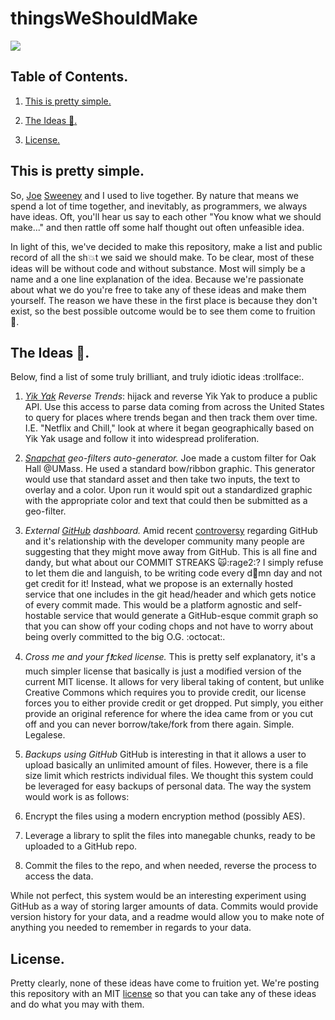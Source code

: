 # thingsWeShouldMake

![](https://i.imgur.com/lz7hOlC.gif?noredirect)

## Table of Contents.

1. [This is pretty simple.](https://github.com/cooperpellaton/thingsWeShouldMake#this-is-pretty-simple)

2. [The Ideas :thought_balloon:.](https://github.com/cooperpellaton/thingsWeShouldMake#the-ideas-thought_balloon)

3. [License.](https://github.com/cooperpellaton/thingsWeShouldMake#license)

## This is pretty simple.

So, [Joe](https://twitter.com/jswny) [Sweeney](https://github.com/jswny) and I used to live together. By nature that means we spend a lot of time together, and inevitably, as programmers, we always have ideas. Oft, you'll hear us say to each other "You know what we should make..." and then rattle off some half thought out often unfeasible idea.

In light of this, we've decided to make this repository, make a list and public record of all the sh:collision:t we said we should make. To be clear, most of these ideas will be without code and without substance. Most will simply be a name and a one line explanation of the idea. Because we're passionate about what we do you're free to take any of these ideas and make them yourself. The reason we have these in the first place is because they don't exist, so the best possible outcome would be to see them come to fruition :muscle:.

## The Ideas :thought_balloon:.

Below, find a list of some truly brilliant, and truly idiotic ideas :trollface:.

1. *[Yik Yak](https://yikyak.com/home) Reverse Trends*: hijack and reverse Yik Yak to produce a public API. Use this access to parse data coming from across the United States to query for places where trends began and then track them over time. I.E. "Netflix and Chill," look at where it began geographically based on Yik Yak usage and follow it into widespread proliferation.

2. *[Snapchat](https://www.snapchat.com/) geo-filters auto-generator.* Joe made a custom filter for Oak Hall @UMass. He used a standard bow/ribbon graphic. This generator would use that standard asset and then take two inputs, the text to overlay and a color. Upon run it would spit out a standardized graphic with the appropriate color and text that could then be submitted as a geo-filter.

3. *External [GitHub](https://www.github.com) dashboard.* Amid recent [controversy](https://news.ycombinator.com/item?id=11049067) regarding GitHub and it's relationship with the developer community many people are suggesting that they might move away from GitHub. This is all fine and dandy, but what about our COMMIT STREAKS :scream_cat::rage2:? I simply refuse to let them die and languish, to be writing code every d:shit:mn day and not get credit for it! Instead, what we propose is an externally hosted service that one includes in the git head/header and which gets notice of every commit made. This would be a platform agnostic and self-hostable service that would generate a GitHub-esque commit graph so that you can show off your coding chops and not have to worry about being overly committed to the big O.G. :octocat:.

4. *Cross me and your f:exclamation:cked license.* This is pretty self explanatory, it's a much simpler license that basically is just a modified version of the current MIT license. It allows for very liberal taking of content, but unlike Creative Commons which requires you to provide credit, our license forces you to either provide credit or get dropped. Put simply, you either provide an original reference for where the idea came from or you cut off and you can never borrow/take/fork from there again. Simple. Legalese.

5. *Backups using GitHub* GitHub is interesting in that it allows a user to upload basically an unlimited amount of files. However, there is a file size limit which restricts individual files. We thought this system could be leveraged for easy backups of personal data. The way the system would work is as follows:
  1. Encrypt the files using a modern encryption method (possibly AES).
  2. Leverage a library to split the files into manegable chunks, ready to be uploaded to a GitHub repo.
  3. Commit the files to the repo, and when needed, reverse the process to access the data.

While not perfect, this system would be an interesting experiment using GitHub as a way of storing larger amounts of data. Commits would provide version history for your data, and a readme would allow you to make note of anything you needed to remember in regards to your data.

## License.

Pretty clearly, none of these ideas have come to fruition yet. We're posting this repository with an MIT [license](LICENSE.md) so that you can take any of these ideas and do what you may with them.
